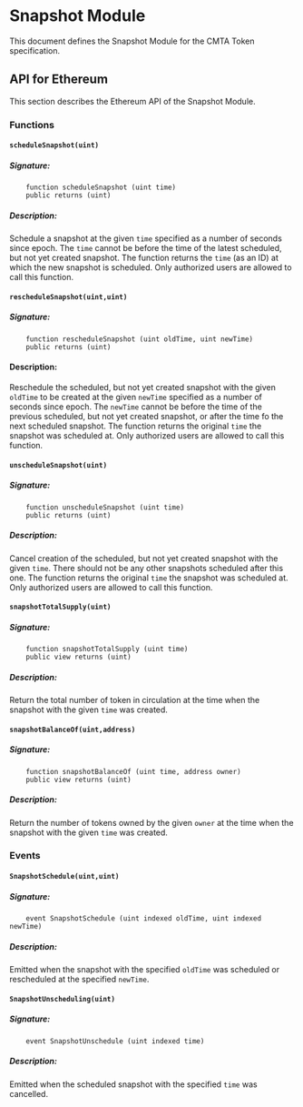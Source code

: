 # Snapshot Module

This document defines the Snapshot Module for the CMTA Token specification.


## API for Ethereum

This section describes the Ethereum API of the Snapshot Module.

### Functions

#### `scheduleSnapshot(uint)`

##### Signature:

```solidity
    function scheduleSnapshot (uint time)
    public returns (uint)
```

##### Description:

Schedule a snapshot at the given `time` specified as a number of seconds since epoch.
The `time` cannot be before the time of the latest scheduled, but not yet created snapshot.
The function returns the `time` (as an ID) at which the new snapshot is scheduled.
Only authorized users are allowed to call this function.

#### `rescheduleSnapshot(uint,uint)`

##### Signature:

```solidity
    function rescheduleSnapshot (uint oldTime, uint newTime)
    public returns (uint)
```

#### Description:

Reschedule the scheduled, but not yet created snapshot with the given `oldTime` to be created at the given `newTime` specified as a number of seconds since epoch.
The `newTime` cannot be before the time of the previous scheduled, but not yet created snapshot, or after the time fo the next scheduled snapshot.
The function returns the original `time` the snapshot was scheduled at.
Only authorized users are allowed to call this function.

#### `unscheduleSnapshot(uint)`

##### Signature:

```solidity
    function unscheduleSnapshot (uint time)
    public returns (uint)
```

##### Description:

Cancel creation of the scheduled, but not yet created snapshot with the given `time`.
There should not be any other snapshots scheduled after this one.
The function returns the original `time` the snapshot was scheduled at.
Only authorized users are allowed to call this function.

#### `snapshotTotalSupply(uint)`

##### Signature:

```solidity
    function snapshotTotalSupply (uint time)
    public view returns (uint)
```

##### Description:

Return the total number of token in circulation at the time when the snapshot with the given `time` was created.

#### `snapshotBalanceOf(uint,address)`

##### Signature:

```solidity
    function snapshotBalanceOf (uint time, address owner)
    public view returns (uint)
```

##### Description:

Return the number of tokens owned by the given `owner` at the time when the snapshot with the given `time` was created.

### Events

#### `SnapshotSchedule(uint,uint)`

##### Signature:

```solidity
    event SnapshotSchedule (uint indexed oldTime, uint indexed newTime)
```

##### Description:

Emitted when the snapshot with the specified `oldTime` was scheduled or rescheduled at the specified `newTime`.

#### `SnapshotUnscheduling(uint)`

##### Signature:

```solidity
    event SnapshotUnschedule (uint indexed time)
```

##### Description:

Emitted when the scheduled snapshot with the specified `time` was cancelled.
